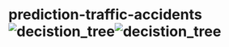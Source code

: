 # prediction-traffic-accidents![decistion_tree](https://user-images.githubusercontent.com/61061449/181917464-56ba0d82-40ac-4510-8937-04ed2b59f2ab.png)![decistion_tree](https://user-images.githubusercontent.com/61061449/181917465-7300fd9e-81fb-4294-ba8a-f58041539a05.png)

